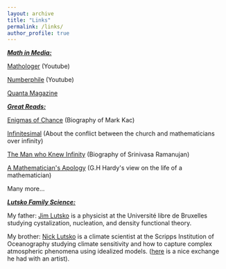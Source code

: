 ```yaml
---
layout: archive
title: "Links"
permalink: /links/
author_profile: true
---
```


***<u>Math in Media:</u>***

[Mathologer](https://www.youtube.com/channel/UC1_uAIS3r8Vu6JjXWvastJg) (Youtube)

[Numberphile](https://www.youtube.com/user/numberphile) (Youtube)

[Quanta Magazine](https://www.quantamagazine.org/)

***<u>Great Reads:</u>***

[Enigmas of Chance](https://books.google.com/books/about/Enigmas_of_Chance.html?id=1ZWl39UJWycC) (Biography of Mark Kac)

[Infinitesimal](https://us.macmillan.com/books/9780374534998) (About the conflict between the church and mathematicians over infinity)

[The Man who Knew Infinity](https://www.amazon.com/Man-Who-Knew-Infinity-Ramanujan/dp/1476763496) (Biography of Srinivasa Ramanujan)

[A Mathematician's Apology](https://www.math.ualberta.ca/mss/misc/A%20Mathematician%27s%20Apology.pdf) (G.H Hardy's view on the life of a mathematician) 

Many more...

***<u>Lutsko Family Science:</u>***

  My father: [Jim Lutsko](www.lutsko.com) is a physicist at the Université libre de Bruxelles studying cystalization, nucleation, and density functional theory.
  
  My brother: [Nick Lutsko](https://nicklutsko.github.io/) is a climate scientist at the Scripps Institution of Oceanography studying climate sensitivity and how to capture complex atmospheric phenomena using idealized models. ([here](https://www.artnews.com/art-in-america/interviews/visualizing-climate-change-michael-wang-nick-lutsko-1202681918/) is a nice exchange he had with an artist).

